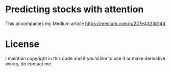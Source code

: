 # Predicting stocks with attention

This accompanies my Medium article https://medium.com/p/227e4323d14d

# License

I maintain copyright in this code and if you'd like to use it or make derivative works, do contact me.

